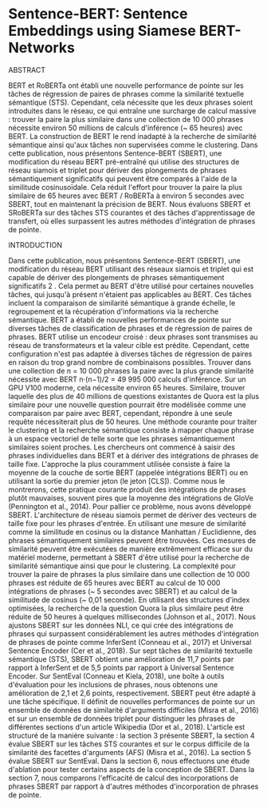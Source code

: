 # Sentence-BERT: Sentence Embeddings using Siamese BERT-Networks


ABSTRACT

BERT et RoBERTa ont établi une nouvelle performance de pointe sur les tâches de régression de paires de phrases comme la similarité textuelle sémantique (STS). Cependant, cela nécessite que les deux phrases soient introduites dans le réseau, ce qui entraîne une surcharge de calcul massive : trouver la paire la plus similaire dans une collection de 10 000 phrases nécessite environ 50 millions de calculs d'inférence (~ 65 heures) avec BERT. La construction de BERT le rend inadapté à la recherche de similarité sémantique ainsi qu'aux tâches non supervisées comme le clustering.
Dans cette publication, nous présentons Sentence-BERT (SBERT), une modification du réseau BERT pré-entraîné qui utilise des structures de réseau siamois et triplet pour dériver des plongements de phrases sémantiquement significatifs qui peuvent être comparés à l'aide de la similitude cosinusoïdale. Cela réduit l'effort pour trouver la paire la plus similaire de 65 heures avec BERT / RoBERTa à environ 5 secondes avec SBERT, tout en maintenant la précision de BERT. Nous évaluons SBERT et SRoBERTa sur des tâches STS courantes et des tâches d'apprentissage de transfert, où elles surpassent les autres méthodes d'intégration de phrases de pointe.




INTRODUCTION

Dans cette publication, nous présentons Sentence-BERT (SBERT), une modification du réseau BERT utilisant des réseaux siamois et triplet qui est capable de dériver des plongements de phrases sémantiquement significatifs 2 . Cela permet au BERT d'être utilisé pour certaines nouvelles tâches, qui jusqu'à présent n'étaient pas applicables au BERT. Ces tâches incluent la comparaison de similarité sémantique à grande échelle, le regroupement et la récupération d'informations via la recherche sémantique. BERT a établi de nouvelles performances de pointe sur diverses tâches de classification de phrases et de régression de paires de phrases. BERT utilise un encodeur croisé : deux phrases sont transmises au réseau de transformateurs et la valeur cible est prédite. Cependant, cette configuration n'est pas adaptée à diverses tâches de régression de paires en raison du trop grand nombre de combinaisons possibles. Trouver dans une collection de n = 10 000 phrases la paire avec la plus grande similarité nécessite avec BERT n·(n−1)/2 = 49 995 000 calculs d'inférence.
Sur un GPU V100 moderne, cela nécessite environ 65 heures. Similaire, trouver laquelle des plus de 40 millions de questions existantes de Quora est la plus similaire pour une nouvelle question pourrait être modélisée comme une comparaison par paire avec BERT, cependant, répondre à une seule requête nécessiterait plus de 50 heures.
Une méthode courante pour traiter le clustering et la recherche sémantique consiste à mapper chaque phrase à un espace vectoriel de telle sorte que les phrases sémantiquement similaires soient proches. Les chercheurs ont commencé à saisir des phrases individuelles dans BERT et à dériver des intégrations de phrases de taille fixe. L'approche la plus couramment utilisée consiste à faire la moyenne de la couche de sortie BERT (appelée intégrations BERT) ou en utilisant la sortie du premier jeton (le jeton [CLS]). Comme nous le montrerons, cette pratique courante produit des intégrations de phrases plutôt mauvaises, souvent pires que la moyenne des intégrations de GloVe (Pennington et al., 2014).
Pour pallier ce problème, nous avons développé SBERT.
L'architecture de réseau siamois permet de dériver des vecteurs de taille fixe pour les phrases d'entrée. En utilisant une mesure de similarité comme la similitude en cosinus ou la distance Manhattan / Euclidienne, des phrases sémantiquement similaires peuvent être trouvées. Ces mesures de similarité peuvent être exécutées de manière extrêmement efficace sur du matériel moderne, permettant à SBERT d'être utilisé pour la recherche de similarité sémantique ainsi que pour le clustering. La complexité pour trouver la paire de phrases la plus similaire dans une collection de 10 000 phrases est réduite de 65 heures avec BERT au calcul de 10 000 intégrations de phrases (~ 5 secondes avec SBERT) et au calcul de la similitude de cosinus (~ 0,01 seconde). En utilisant des structures d'index optimisées, la recherche de la question Quora la plus similaire peut être réduite de 50 heures à quelques millisecondes (Johnson et al., 2017).
Nous ajustons SBERT sur les données NLI, ce qui crée des intégrations de phrases qui surpassent considérablement les autres méthodes d'intégration de phrases de pointe comme InferSent (Conneau et al., 2017) et Universal Sentence Encoder (Cer et al., 2018). Sur sept tâches de similarité textuelle sémantique (STS), SBERT obtient une amélioration de 11,7 points par rapport à InferSent et de 5,5 points par rapport à Universal Sentence Encoder. Sur SentEval (Conneau et Kiela, 2018), une boîte à outils d'évaluation pour les inclusions de phrases, nous obtenons une amélioration de 2,1 et 2,6 points, respectivement.
SBERT peut être adapté à une tâche spécifique. Il définit de nouvelles performances de pointe sur un ensemble de données de similarité d'arguments difficiles (Misra et al., 2016) et sur un ensemble de données triplet pour distinguer les phrases de différentes sections d'un article Wikipedia (Dor et al., 2018).
L'article est structuré de la manière suivante : la section 3 présente SBERT, la section 4 évalue SBERT sur les tâches STS courantes et sur le corpus difficile de la similarité des facettes d'arguments (AFS) (Misra et al., 2016). La section 5 évalue SBERT sur SentEval. Dans la section 6, nous effectuons une étude d'ablation pour tester certains aspects de la conception de SBERT. Dans la section 7, nous comparons l'efficacité de calcul des incorporations de phrases SBERT par rapport à d'autres méthodes d'incorporation de phrases de pointe.
